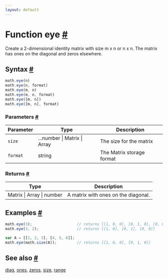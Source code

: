```yaml
---
layout: default
---
```


<h1 id="function-eye">Function eye <a href="#function-eye" title="Permalink">#</a></h1>

Create a 2-dimensional identity matrix with size m x n or n x n.
The matrix has ones on the diagonal and zeros elsewhere.


<h2 id="syntax">Syntax <a href="#syntax" title="Permalink">#</a></h2>

```js
math.eye(n)
math.eye(n, format)
math.eye(m, n)
math.eye(m, n, format)
math.eye([m, n])
math.eye([m, n], format)
```

<h3 id="parameters">Parameters <a href="#parameters" title="Permalink">#</a></h3>

Parameter | Type | Description
--------- | ---- | -----------
`size` | ...number &#124; Matrix &#124; Array | The size for the matrix
`format` | string | The Matrix storage format

<h3 id="returns">Returns <a href="#returns" title="Permalink">#</a></h3>

Type | Description
---- | -----------
Matrix &#124; Array &#124; number | A matrix with ones on the diagonal.


<h2 id="examples">Examples <a href="#examples" title="Permalink">#</a></h2>

```js
math.eye(3);                    // returns [[1, 0, 0], [0, 1, 0], [0, 0, 1]]
math.eye(3, 2);                 // returns [[1, 0], [0, 1], [0, 0]]

var A = [[1, 2, 3], [4, 5, 6]];
math.eye(math.size(A));         // returns [[1, 0, 0], [0, 1, 0]]
```


<h2 id="see-also">See also <a href="#see-also" title="Permalink">#</a></h2>

[diag](diag.html),
[ones](ones.html),
[zeros](zeros.html),
[size](size.html),
[range](range.html)


<!-- Note: This file is automatically generated from source code comments. Changes made in this file will be overridden. -->
